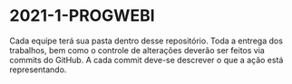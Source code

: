 # 2021-1-PROGWEBI

Cada equipe terá sua pasta dentro desse repositório.
Toda a entrega dos trabalhos, bem como o controle de alterações deverão ser feitos via commits do GitHub.
A cada commit deve-se descrever o que a ação está representando.
